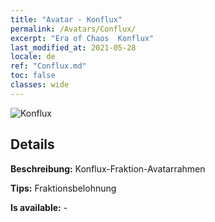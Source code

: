 ```yaml
---
title: "Avatar - Konflux"
permalink: /Avatars/Conflux/
excerpt: "Era of Chaos  Konflux"
last_modified_at: 2021-05-28
locale: de
ref: "Conflux.md"
toc: false
classes: wide
---
```

 ![Konflux](/images/a/avatarFrame_44.png)

## Details

 **Beschreibung:** Konflux-Fraktion-Avatarrahmen 

 **Tips:** Fraktionsbelohnung 

 **Is available:**  - 

